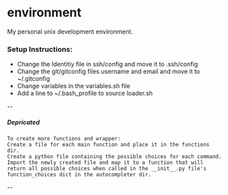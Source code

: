 # environment
My personal unix development environment.

### Setup Instructions:
* Change the Identitiy file in ssh/config and move it to .ssh/config
* Change the git/gitconfig files username and email and move it to ~/.gitconfig
* Change variables in the variables.sh file
* Add a line to ~/.bash_profile to source loader.sh


--
##### Depricated
```
To create more functions and wrapper:
Create a file for each main function and place it in the functions dir.
Create a python file containing the possible choices for each command.
Import the newly created file and map it to a function that will return all possible choices when called in the __init__.py file's function_choices dict in the autocompleter dir.
```
--
